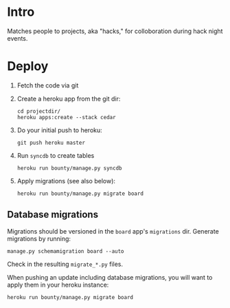 # Intro

Matches people to projects, aka "hacks," for colloboration during hack night events.

#  Deploy

1.  Fetch the code via git
2.  Create a heroku app from the git dir:

        cd projectdir/
        heroku apps:create --stack cedar

3.  Do your initial push to heroku:

		git push heroku master

4.  Run `syncdb` to create tables

        heroku run bounty/manage.py syncdb

5.  Apply migrations (see also below):

        heroku run bounty/manage.py migrate board

## Database migrations

Migrations should be versioned in the `board` app's `migrations` dir.  Generate
migrations by running:

    manage.py schemamigration board --auto

Check in the resulting `migrate_*.py` files.

When pushing an update including database migrations, you will want to apply them
in your heroku instance:
    
    heroku run bounty/manage.py migrate board
